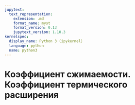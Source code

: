 ```yaml
---
jupytext:
  text_representation:
    extension: .md
    format_name: myst
    format_version: 0.13
    jupytext_version: 1.10.3
kernelspec:
  display_name: Python 3 (ipykernel)
  language: python
  name: python3
---
```


<a id='pvt-parameters-compressibility_expansion'></a>
# Коэффициент сжимаемости. Коэффициент термического расширения

```{code-cell} ipython3

```
